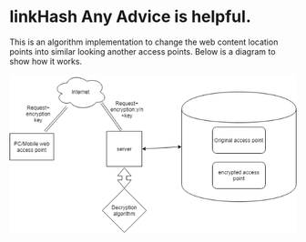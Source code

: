 # linkHash   Any Advice is helpful.
This is an algorithm implementation to change the web content location points into similar looking another access points.
Below is a diagram to show how it works.


![Flow Diagram](1.png)
